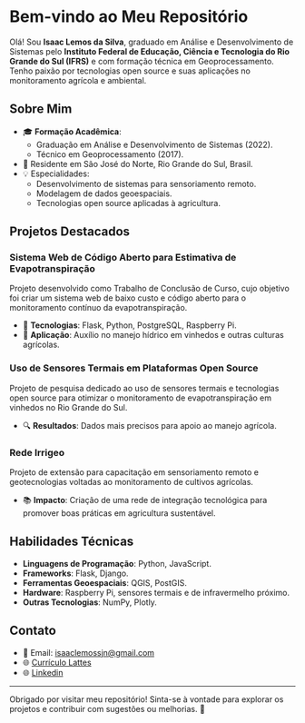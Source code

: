 # Bem-vindo ao Meu Repositório

Olá! Sou **Isaac Lemos da Silva**, graduado em Análise e Desenvolvimento de Sistemas pelo **Instituto Federal de Educação, Ciência e Tecnologia do Rio Grande do Sul (IFRS)** e com formação técnica em Geoprocessamento. Tenho paixão por tecnologias open source e suas aplicações no monitoramento agrícola e ambiental.

## Sobre Mim

- 🎓 **Formação Acadêmica**:
  - Graduação em Análise e Desenvolvimento de Sistemas (2022).
  - Técnico em Geoprocessamento (2017).
- 📍 Residente em São José do Norte, Rio Grande do Sul, Brasil.
- 💡 Especialidades:
  - Desenvolvimento de sistemas para sensoriamento remoto.
  - Modelagem de dados geoespaciais.
  - Tecnologias open source aplicadas à agricultura.

## Projetos Destacados

### **Sistema Web de Código Aberto para Estimativa de Evapotranspiração**
Projeto desenvolvido como Trabalho de Conclusão de Curso, cujo objetivo foi criar um sistema web de baixo custo e código aberto para o monitoramento contínuo da evapotranspiração.  
- 🔧 **Tecnologias**: Flask, Python, PostgreSQL, Raspberry Pi.
- 🌱 **Aplicação**: Auxílio no manejo hídrico em vinhedos e outras culturas agrícolas.

### **Uso de Sensores Termais em Plataformas Open Source**
Projeto de pesquisa dedicado ao uso de sensores termais e tecnologias open source para otimizar o monitoramento de evapotranspiração em vinhedos no Rio Grande do Sul.  
- 🔍 **Resultados**: Dados mais precisos para apoio ao manejo agrícola.

### **Rede Irrigeo**
Projeto de extensão para capacitação em sensoriamento remoto e geotecnologias voltadas ao monitoramento de cultivos agrícolas.  
- 📚 **Impacto**: Criação de uma rede de integração tecnológica para promover boas práticas em agricultura sustentável.

## Habilidades Técnicas

- **Linguagens de Programação**: Python, JavaScript.
- **Frameworks**: Flask, Django.
- **Ferramentas Geoespaciais**: QGIS, PostGIS.
- **Hardware**: Raspberry Pi, sensores termais e de infravermelho próximo.
- **Outras Tecnologias**: NumPy, Plotly.

## Contato

- 📧 Email: [isaaclemossjn@gmail.com](mailto:eddienorte@gmail.com)
- 🌐 [Currículo Lattes](https://lattes.cnpq.br/4741195530539811)
- 🌐 [Linkedin](https://www.linkedin.com/in/isaac-lemos-da-siva-0b618b82/)

---

Obrigado por visitar meu repositório! Sinta-se à vontade para explorar os projetos e contribuir com sugestões ou melhorias. 🚀
